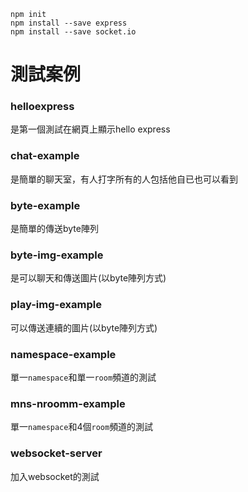 ```
npm init
npm install --save express
npm install --save socket.io
```

# 測試案例

### helloexpress 

是第一個測試在網頁上顯示hello express

### chat-example 

是簡單的聊天室，有人打字所有的人包括他自已也可以看到

### byte-example 

是簡單的傳送byte陣列

### byte-img-example 

是可以聊天和傳送圖片(以byte陣列方式)

### play-img-example 

可以傳送連續的圖片(以byte陣列方式)

### namespace-example 

單一`namespace`和單一`room`頻道的測試

### mns-nroomm-example 

單一`namespace`和4個`room`頻道的測試

### websocket-server
加入websocket的測試